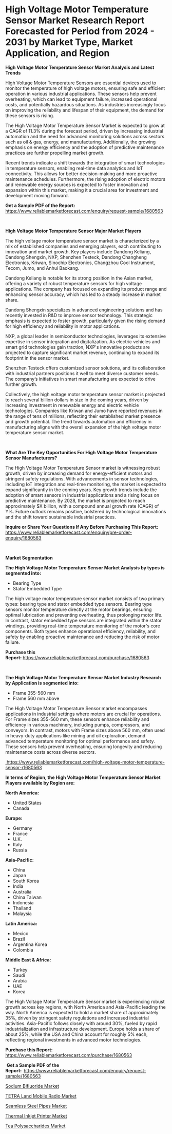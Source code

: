 <p><h1>High Voltage Motor Temperature Sensor Market Research Report Forecasted for Period from 2024 -  2031 by Market Type, Market Application, and Region</h1></p><p><strong>High Voltage Motor Temperature Sensor Market Analysis and Latest Trends</strong></p>
<p><p>High Voltage Motor Temperature Sensors are essential devices used to monitor the temperature of high voltage motors, ensuring safe and efficient operation in various industrial applications. These sensors help prevent overheating, which can lead to equipment failure, increased operational costs, and potentially hazardous situations. As industries increasingly focus on improving the reliability and lifespan of their equipment, the demand for these sensors is rising.</p><p>The High Voltage Motor Temperature Sensor Market is expected to grow at a CAGR of 11.3% during the forecast period, driven by increasing industrial automation and the need for advanced monitoring solutions across sectors such as oil & gas, energy, and manufacturing. Additionally, the growing emphasis on energy efficiency and the adoption of predictive maintenance practices are further propelling market growth. </p><p>Recent trends indicate a shift towards the integration of smart technologies in temperature sensors, enabling real-time data analytics and IoT connectivity. This allows for better decision-making and more proactive maintenance schedules. Furthermore, the rising adoption of electric motors and renewable energy sources is expected to foster innovation and expansion within this market, making it a crucial area for investment and development moving forward.</p></p>
<p><strong>Get a Sample PDF of the Report:&nbsp;</strong> <a href="https://www.reliablemarketforecast.com/enquiry/request-sample/1680563?utm_campaign=1870&utm_medium=2&utm_source=Github&utm_content=ia&utm_term=16122024&utm_id=high-voltage-motor-temperature-sensor">https://www.reliablemarketforecast.com/enquiry/request-sample/1680563</a></p>
<p>&nbsp;</p>
<p><strong>High Voltage Motor Temperature Sensor Major Market Players</strong></p>
<p><p>The high voltage motor temperature sensor market is characterized by a mix of established companies and emerging players, each contributing to innovation and market growth. Key players include Dandong Keliang, Dandong Shengxin, NXP, Shenzhen Testeck, Dandong Changheng Electronics, Kriwan, Sinochip Electronics, Changzhou Cool Instrument, Tecom, Jumo, and Anhui Baokang.</p><p>Dandong Keliang is notable for its strong position in the Asian market, offering a variety of robust temperature sensors for high voltage applications. The company has focused on expanding its product range and enhancing sensor accuracy, which has led to a steady increase in market share.</p><p>Dandong Shengxin specializes in advanced engineering solutions and has recently invested in R&D to improve sensor technology. This strategic emphasis is expected to foster growth, particularly given the rising demand for high efficiency and reliability in motor applications.</p><p>NXP, a global leader in semiconductor technologies, leverages its extensive expertise in sensor integration and digitalization. As electric vehicles and smart grid technologies gain traction, NXP's innovative products are projected to capture significant market revenue, continuing to expand its footprint in the sensor market.</p><p>Shenzhen Testeck offers customized sensor solutions, and its collaboration with industrial partners positions it well to meet diverse customer needs. The company’s initiatives in smart manufacturing are expected to drive further growth.</p><p>Collectively, the high voltage motor temperature sensor market is projected to reach several billion dollars in size in the coming years, driven by increasing investment in renewable energy and electric vehicle technologies. Companies like Kriwan and Jumo have reported revenues in the range of tens of millions, reflecting their established market presence and growth potential. The trend towards automation and efficiency in manufacturing aligns with the overall expansion of the high voltage motor temperature sensor market.</p></p>
<p>&nbsp;</p>
<p><strong>What Are The Key Opportunities For High Voltage Motor Temperature Sensor Manufacturers?</strong></p>
<p><p>The High Voltage Motor Temperature Sensor market is witnessing robust growth, driven by increasing demand for energy-efficient motors and stringent safety regulations. With advancements in sensor technologies, including IoT integration and real-time monitoring, the market is expected to expand significantly in the coming years. Key growth trends include the adoption of smart sensors in industrial applications and a rising focus on predictive maintenance. By 2028, the market is projected to reach approximately $X billion, with a compound annual growth rate (CAGR) of Y%. Future outlook remains positive, bolstered by technological innovations and the shift toward sustainable industrial practices.</p></p>
<p><strong>Inquire or Share Your Questions If Any Before Purchasing This Report:</strong> <a href="https://www.reliablemarketforecast.com/enquiry/pre-order-enquiry/1680563?utm_campaign=1870&utm_medium=2&utm_source=Github&utm_content=ia&utm_term=16122024&utm_id=high-voltage-motor-temperature-sensor">https://www.reliablemarketforecast.com/enquiry/pre-order-enquiry/1680563</a></p>
<p>&nbsp;</p>
<p><strong>Market Segmentation</strong></p>
<p><strong>The High Voltage Motor Temperature Sensor Market Analysis by types is segmented into:</strong></p>
<p><ul><li>Bearing Type</li><li>Stator Embedded Type</li></ul></p>
<p><p>The high voltage motor temperature sensor market consists of two primary types: bearing type and stator embedded type sensors. Bearing type sensors monitor temperature directly at the motor bearings, ensuring optimal lubrication and preventing overheating, thus prolonging motor life. In contrast, stator embedded type sensors are integrated within the stator windings, providing real-time temperature monitoring of the motor's core components. Both types enhance operational efficiency, reliability, and safety by enabling proactive maintenance and reducing the risk of motor failure.</p></p>
<p><strong>Purchase this Report:&nbsp;</strong><a href="https://www.reliablemarketforecast.com/purchase/1680563?utm_campaign=1870&utm_medium=2&utm_source=Github&utm_content=ia&utm_term=16122024&utm_id=high-voltage-motor-temperature-sensor">https://www.reliablemarketforecast.com/purchase/1680563</a></p>
<p>&nbsp;</p>
<p><strong>The High Voltage Motor Temperature Sensor Market Industry Research by Application is segmented into:</strong></p>
<p><ul><li>Frame 355-560 mm</li><li>Frame 560 mm above</li></ul></p>
<p><p>The High Voltage Motor Temperature Sensor market encompasses applications in industrial settings where motors are crucial for operations. For Frame sizes 355-560 mm, these sensors enhance reliability and efficiency in various machinery, including pumps, compressors, and conveyors. In contrast, motors with Frame sizes above 560 mm, often used in heavy-duty applications like mining and oil exploration, demand advanced temperature monitoring for optimal performance and safety. These sensors help prevent overheating, ensuring longevity and reducing maintenance costs across diverse sectors.</p></p>
<p><a href="https://www.reliablemarketforecast.com/high-voltage-motor-temperature-sensor-r1680563?utm_campaign=1870&utm_medium=2&utm_source=Github&utm_content=ia&utm_term=16122024&utm_id=high-voltage-motor-temperature-sensor">&nbsp;https://www.reliablemarketforecast.com/high-voltage-motor-temperature-sensor-r1680563</a></p>
<p><strong>In terms of Region, the High Voltage Motor Temperature Sensor Market Players available by Region are:</strong></p>
<p>
    <p> <strong> North America: </strong>
        <ul>
            <li>United States</li>
            <li>Canada</li>
        </ul>
        </p> 
    <p> <strong> Europe: </strong>
        <ul>
            <li>Germany</li>
            <li>France</li>
            <li>U.K.</li>
            <li>Italy</li>
            <li>Russia</li>
        </ul>
        </p> 
    <p> <strong> Asia-Pacific: </strong>
        <ul>
            <li>China</li>
            <li>Japan</li>
            <li>South Korea</li>
            <li>India</li>
            <li>Australia</li>
            <li>China Taiwan</li>
            <li>Indonesia</li>
            <li>Thailand</li>
            <li>Malaysia</li>
        </ul>
        </p> 
    <p> <strong> Latin America: </strong>
        <ul>
            <li>Mexico</li>
            <li>Brazil</li>
            <li>Argentina Korea</li>
            <li>Colombia</li>
        </ul>
        </p> 
    <p> <strong> Middle East & Africa: </strong>
        <ul>
            <li>Turkey</li>
            <li>Saudi</li>
            <li>Arabia</li>
            <li>UAE</li>
            <li>Korea</li>
        </ul>
    </p>
    </p>
<p><p>The High Voltage Motor Temperature Sensor market is experiencing robust growth across key regions, with North America and Asia-Pacific leading the way. North America is expected to hold a market share of approximately 35%, driven by stringent safety regulations and increased industrial activities. Asia-Pacific follows closely with around 30%, fueled by rapid industrialization and infrastructure development. Europe holds a share of about 25%, while the USA and China account for roughly 5% each, reflecting regional investments in advanced motor technologies.</p></p>
<p><strong>Purchase this Report: </strong><a href="https://www.reliablemarketforecast.com/purchase/1680563?utm_campaign=1870&utm_medium=2&utm_source=Github&utm_content=ia&utm_term=16122024&utm_id=high-voltage-motor-temperature-sensor">https://www.reliablemarketforecast.com/purchase/1680563</a></p>
<p>&nbsp;<strong>Get a Sample PDF of the Report:&nbsp;&nbsp;</strong><a href="https://www.reliablemarketforecast.com/enquiry/request-sample/1680563?utm_campaign=1870&utm_medium=2&utm_source=Github&utm_content=ia&utm_term=16122024&utm_id=high-voltage-motor-temperature-sensor">https://www.reliablemarketforecast.com/enquiry/request-sample/1680563</a></p>
<p><strong></strong></p>
<p><p><a href="https://www.linkedin.com/pulse/current-state-sodium-bifluoride-market-size-trends-projected-ntwbe?utm_campaign=1870&utm_medium=2&utm_source=Github&utm_content=ia&utm_term=16122024&utm_id=high-voltage-motor-temperature-sensor">Sodium Bifluoride Market</a></p><p><a href="https://www.linkedin.com/pulse/tetra-land-mobile-radio-market-size-forecast-from-2024-2031-v8g6f?utm_campaign=1870&utm_medium=2&utm_source=Github&utm_content=ia&utm_term=16122024&utm_id=high-voltage-motor-temperature-sensor">TETRA Land Mobile Radio Market</a></p><p><a href="https://www.linkedin.com/pulse/whats-powering-seamless-steel-pipes-market-growth-insights-zseue?utm_campaign=1870&utm_medium=2&utm_source=Github&utm_content=ia&utm_term=16122024&utm_id=high-voltage-motor-temperature-sensor">Seamless Steel Pipes Market</a></p><p><a href="https://github.com/PeterParrish5/Market-Research-Report-List-7/blob/main/thermal-inkjet-printer-market.md?utm_campaign=1870&utm_medium=2&utm_source=Github&utm_content=ia&utm_term=16122024&utm_id=high-voltage-motor-temperature-sensor">Thermal Inkjet Printer Market</a></p><p><a href="https://www.linkedin.com/pulse/market-insights-tea-polysaccharides-sector-2024-2031-expected-lvoje?utm_campaign=1870&utm_medium=2&utm_source=Github&utm_content=ia&utm_term=16122024&utm_id=high-voltage-motor-temperature-sensor">Tea Polysaccharides Market</a></p></p>